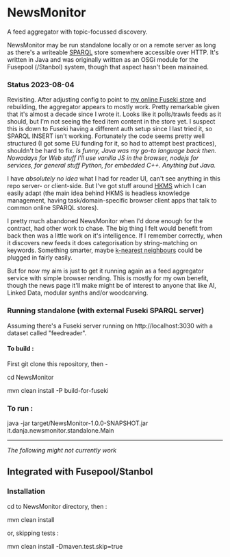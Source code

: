 # NewsMonitor

A feed aggregator with topic-focussed discovery.

NewsMonitor may be run standalone locally or on a remote server as long as there's a writeable [SPARQL](https://en.wikipedia.org/wiki/SPARQL) store somewhere accessible over HTTP. It's written in Java and was originally written as an OSGi module for the Fusepool (/Stanbol) system, though that aspect hasn't been mainained. 

### Status 2023-08-04

Revisiting. After adjusting config to point to [my online Fuseki store](https://fuseki.hyperdata.it/) and rebuilding, the aggregator appears to mostly work. Pretty remarkable given that it's almost a decade since I wrote it. Looks like it polls/trawls feeds as it should, but I'm not seeing the feed item content in the store yet. I suspect this is down to Fuseki having a different auth setup since I last tried it, so SPARQL INSERT isn't working. Fortunately the code seems pretty well structured (I got some EU funding for it, so had to attempt best practices), shouldn't be hard to fix. *Is funny, Java was my go-to language back then. Nowadays for Web stuff I'll use vanilla JS in the browser, nodejs for services, for general stuff Python, for embedded C++. Anything but Java.*

I have *absolutely no idea* what I had for reader UI, can't see anything in this repo server- or client-side. But I've got stuff around [HKMS](https://hyperdata.it/hkms/) which I can easily adapt (the main idea behind HKMS is headless knowledge management, having task/domain-specific browser client apps that talk to common online SPARQL stores).

I pretty much abandoned NewsMonitor when I'd done enough for the contract, had other work to chase. The big thing I felt would benefit from back then was a little work on it's intelligence. If I remember correctly, when it discovers new feeds it does categorisation by string-matching on keywords. Something smarter, maybe [k-nearest neighbours](https://en.wikipedia.org/wiki/K-nearest_neighbors_algorithm) could be plugged in fairly easily.

But for now my aim is just to get it running again as a feed aggregator service with simple browser rending. This is mostly for my own benefit, though the news page it'll make might be of interest to anyone that like AI, Linked Data, modular synths and/or woodcarving.


### Running standalone (with external Fuseki SPARQL server)

Assuming there's a Fuseki server running on http://localhost:3030 with a dataset called "feedreader".

#### To build :

First git clone this repository, then -

cd NewsMonitor

mvn clean install -P build-for-fuseki

### To run :

java -jar target/NewsMonitor-1.0.0-SNAPSHOT.jar it.danja.newsmonitor.standalone.Main

---

_The following might not currently work_

## Integrated with Fusepool/Stanbol

### Installation

cd to NewsMonitor directory, then :

mvn clean install

or, skipping tests :

mvn clean install -Dmaven.test.skip=true
